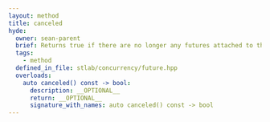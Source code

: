 ```yaml
---
layout: method
title: canceled
hyde:
  owner: sean-parent
  brief: Returns true if there are no longer any futures attached to the task.
  tags:
    - method
  defined_in_file: stlab/concurrency/future.hpp
  overloads:
    auto canceled() const -> bool:
      description: __OPTIONAL__
      return: __OPTIONAL__
      signature_with_names: auto canceled() const -> bool
---
```

